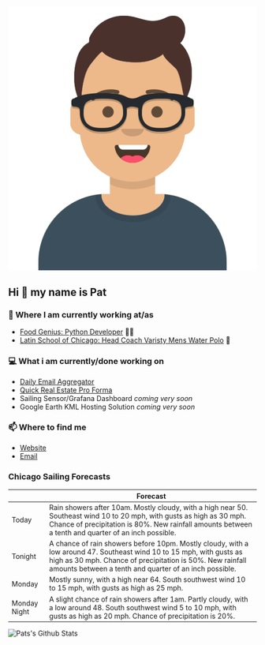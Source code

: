 [![Social banner for p-j-falconer](https://raw.githubusercontent.com/P-J-FALCONER/P-J-FALCONER/master/assets/avataaars.svg)](https://patfalconer.com/)
## Hi :wave: my name is Pat

### 💼 Where I am currently working at/as
- [Food Genius: Python Developer](https://getfoodgenius.com/) 🍔🐍
- [Latin School of Chicago: Head Coach Varisty Mens Water Polo](https://www.latinschool.org/) 🤽


### 💻 What i am currently/done working on
 - [Daily Email Aggregator](https://github.com/P-J-FALCONER/dott_daily_mail)
 - [Quick Real Estate Pro Forma](https://github.com/P-J-FALCONER/henry)
 - Sailing Sensor/Grafana Dashboard *coming very soon*
 - Google Earth KML Hosting Solution *coming very soon*

### 📫 Where to find me
 - [Website](https://patfalconer.com/)
 - [Email](mailto:patrick.j.falconer@gmail.com)


### Chicago Sailing Forecasts
|   | Forecast  |
|---|---|
| Today | Rain showers after 10am. Mostly cloudy, with a high near 50. Southeast wind 10 to 20 mph, with gusts as high as 30 mph. Chance of precipitation is 80%. New rainfall amounts between a tenth and quarter of an inch possible. |
| Tonight | A chance of rain showers before 10pm. Mostly cloudy, with a low around 47. Southeast wind 10 to 15 mph, with gusts as high as 30 mph. Chance of precipitation is 50%. New rainfall amounts between a tenth and quarter of an inch possible. |
| Monday | Mostly sunny, with a high near 64. South southwest wind 10 to 15 mph, with gusts as high as 25 mph. |
| Monday Night | A slight chance of rain showers after 1am. Partly cloudy, with a low around 48. South southwest wind 5 to 10 mph, with gusts as high as 20 mph. Chance of precipitation is 20%. |

![Pats's Github Stats](https://github-readme-stats.vercel.app/api?username=p-j-falconer&show_icons=true&theme=radical)
